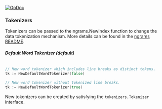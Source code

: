 [![GoDoc](https://godoc.org/github.com/mochi-co/ngrams?status.svg)](https://godoc.org/github.com/mochi-co/ngrams/tokenizers)

### Tokenizers
Tokenizers can be passed to the ngrams.NewIndex function to change the data tokenization mechanism. More details can be found in the [ngrams README](https://github.com/mochi-co/ngrams/blob/master/README.md).

##### Default Word Tokenizer (default)
```go 

// New word tokenizer which includes line breaks as distinct tokens.
tk := NewDefaultWordTokenizer(false)

// New word tokenizer without tokenized line breaks.
tk := NewDefaultWordTokenizer(true)
```

New tokenizers can be created by satisfying the `tokenizers.Tokenizer` interface.
